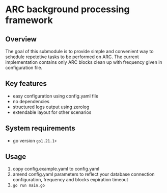 # ARC background processing framework

## Overview

The goal of this submodule is to provide simple and convenient way to schedule repetetive tasks to be performed on ARC.
The current implementation contains only ARC blocks clean up with frequency given in configuration file.

## Key features
- easy configuration using config.yaml file
- no dependencies
- structured logs output using zerolog
- extendable layout for other scenarios

## System requirements
- go version `go1.21.1+`

## Usage

1. copy config.example.yaml to config.yaml
2. amend config.yaml parameters to reflect your database connection configuration, frequency and blocks expiration timeout
3. `go run main.go`
